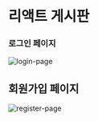 # 리액트 게시판
### 로그인 페이지  
![login-page](https://user-images.githubusercontent.com/39144276/191954727-2b2c3f44-37f5-48be-8952-49c09e64d205.JPG)
## 회원가입 페이지
![register-page](https://user-images.githubusercontent.com/39144276/193546076-28807f42-daba-48af-9405-0209f4293efb.JPG)

